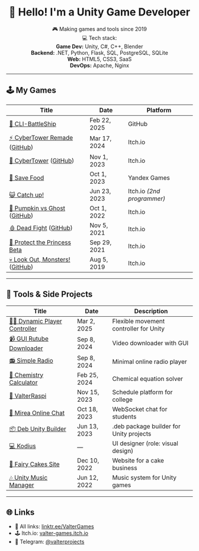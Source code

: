 <h1 align="center">👋 Hello! I'm a Unity Game Developer</h1>

<p align="center">
  🎮 Making games and tools since 2019 <br/>
  💻 Tech stack: <br/>
  <b>Game Dev:</b> Unity, C#, C++, Blender <br/>
  <b>Backend:</b> .NET, Python, Flask, SQL, PostgreSQL, SQLite <br/>
  <b>Web:</b> HTML5, CSS3, SaaS <br/>
  <b>DevOps:</b> Apache, Nginx <br/>
</p>

---

## 🕹️ My Games

| Title | Date | Platform |
|---------|------|-----------|
| [🚢 CLI-BattleShip](https://github.com/ValterGames-Coder/CLI-BattleShip) | Feb 22, 2025 | GitHub |
| [⚡️ CyberTower Remade](https://valter-games.itch.io/cybertower-remade) ([GitHub](https://github.com/ValterGames-Coder/CyberTower)) | Mar 17, 2024 | Itch.io |
| [🌆 CyberTower](https://valter-games.itch.io/cybertower) ([GitHub](https://github.com/ValterGames-Coder/hakaton-cyberpunk-td)) | Nov 1, 2023 | Itch.io |
| [🍎 Save Food](https://yandex.ru/games/app/258002?lang=ru) | Oct 1, 2023 | Yandex Games |
| [😺 Catch up!](https://akan123.itch.io/catch-up) | Jun 23, 2023 | Itch.io *(2nd programmer)* |
| [🎃 Pumpkin vs Ghost](https://valter_games.itch.io/pumpkin-vs-ghost) ([GitHub](https://github.com/ValterGames-Coder/Pumpkin-vs-Ghost)) | Oct 1, 2022 | Itch.io |
| [🩸 Dead Fight](https://valter_games.itch.io/dead-fight) ([GitHub](https://github.com/ValterGames-Coder/ZombiShoot)) | Nov 5, 2021 | Itch.io |
| [👑 Protect the Princess Beta](https://valter-games.itch.io/protect-the-princess) | Sep 29, 2021 | Itch.io |
| [💀 Look Out, Monsters!](https://valter-games.itch.io/look-out-monsters) ([GitHub](https://github.com/ValterGames-Coder/Look-Out-Monsters)) | Aug 5, 2019 | Itch.io |

---

## 🧰 Tools & Side Projects

| Title | Date | Description |
|---------|------|------------|
| [🏃‍♂️ Dynamic Player Controller](https://github.com/ValterGames-Coder/DynamicPlayerController) | Mar 2, 2025 | Flexible movement controller for Unity |
| [📹 GUI Rutube Downloader](https://github.com/ValterGames-Coder/gui_rutube_downloader) | Sep 8, 2024 | Video downloader with GUI |
| [📻 Simple Radio](https://github.com/ValterGames-Coder/SimpleRadio) | Sep 8, 2024 | Minimal online radio player |
| [🧬 Chemistry Calculator](https://github.com/ValterGames-Coder/ChemistryProject) | Feb 25, 2024 | Chemical equation solver |
| [📅 ValterRaspi](https://college-mirea.ru) | Nov 15, 2023 | Schedule platform for college |
| [💬 Mirea Online Chat](https://github.com/ValterGames-Coder/mirea-chat) | Oct 18, 2023 | WebSocket chat for students |
| [📦 Deb Unity Builder](https://github.com/ValterGames-Coder/Deb-Unity-Builder) | Jun 13, 2023 | .deb package builder for Unity projects |
| [💻 Kodius](https://masterigr.ru/csmaker2/) | — | UI designer (role: visual design) |
| [🎂 Fairy Cakes Site](https://fairycakeskira.github.io) | Dec 10, 2022 | Website for a cake business |
| [🎶 Unity Music Manager](https://github.com/ValterGames-Coder/Unity-Music-Manager) | Jun 12, 2022 | Music system for Unity games |

---

## 🌐 Links

- 🔗 All links: [linktr.ee/ValterGames](https://linktr.ee/ValterGames)
- 🕹️ Itch.io: [valter-games.itch.io](https://valter-games.itch.io)
- 📢 Telegram: [@valterprojects](https://t.me/valterprojects)

